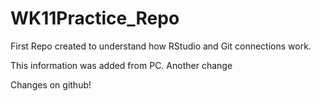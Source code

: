 # WK11Practice_Repo
First Repo created to understand how RStudio and Git connections work. 

This information was added from PC.
Another change

Changes on github!
